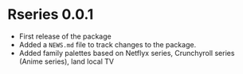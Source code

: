# Rseries 0.0.1

* First release of the package
* Added a `NEWS.md` file to track changes to the package.
* Added family palettes based on Netflyx series, Crunchyroll series (Anime series), land local TV